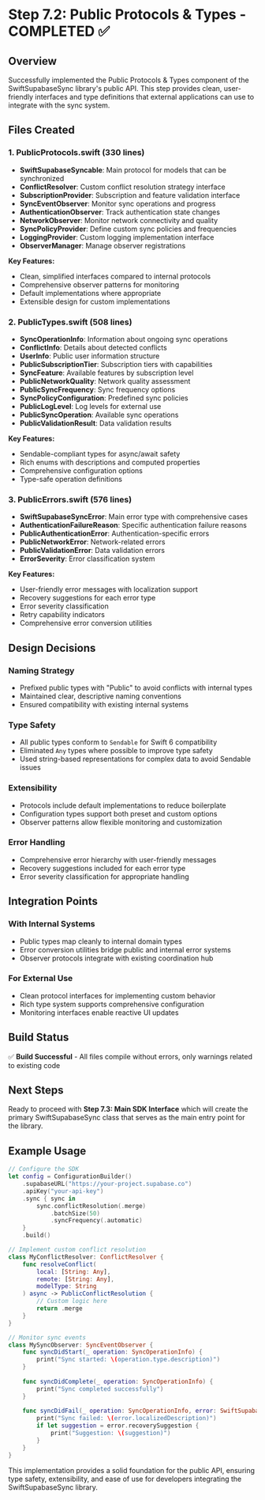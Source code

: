 # Step 7.2: Public Protocols & Types - COMPLETED ✅

## Overview

Successfully implemented the Public Protocols & Types component of the SwiftSupabaseSync library's public API. This step provides clean, user-friendly interfaces and type definitions that external applications can use to integrate with the sync system.

## Files Created

### 1. **PublicProtocols.swift** (330 lines)
- **SwiftSupabaseSyncable**: Main protocol for models that can be synchronized
- **ConflictResolver**: Custom conflict resolution strategy interface
- **SubscriptionProvider**: Subscription and feature validation interface
- **SyncEventObserver**: Monitor sync operations and progress
- **AuthenticationObserver**: Track authentication state changes
- **NetworkObserver**: Monitor network connectivity and quality
- **SyncPolicyProvider**: Define custom sync policies and frequencies
- **LoggingProvider**: Custom logging implementation interface
- **ObserverManager**: Manage observer registrations

**Key Features:**
- Clean, simplified interfaces compared to internal protocols
- Comprehensive observer patterns for monitoring
- Default implementations where appropriate
- Extensible design for custom implementations

### 2. **PublicTypes.swift** (508 lines)
- **SyncOperationInfo**: Information about ongoing sync operations
- **ConflictInfo**: Details about detected conflicts
- **UserInfo**: Public user information structure
- **PublicSubscriptionTier**: Subscription tiers with capabilities
- **SyncFeature**: Available features by subscription level
- **PublicNetworkQuality**: Network quality assessment
- **PublicSyncFrequency**: Sync frequency options
- **SyncPolicyConfiguration**: Predefined sync policies
- **PublicLogLevel**: Log levels for external use
- **PublicSyncOperation**: Available sync operations
- **PublicValidationResult**: Data validation results

**Key Features:**
- Sendable-compliant types for async/await safety
- Rich enums with descriptions and computed properties
- Comprehensive configuration options
- Type-safe operation definitions

### 3. **PublicErrors.swift** (576 lines)
- **SwiftSupabaseSyncError**: Main error type with comprehensive cases
- **AuthenticationFailureReason**: Specific authentication failure reasons
- **PublicAuthenticationError**: Authentication-specific errors
- **PublicNetworkError**: Network-related errors
- **PublicValidationError**: Data validation errors
- **ErrorSeverity**: Error classification system

**Key Features:**
- User-friendly error messages with localization support
- Recovery suggestions for each error type
- Error severity classification
- Retry capability indicators
- Comprehensive error conversion utilities

## Design Decisions

### Naming Strategy
- Prefixed public types with "Public" to avoid conflicts with internal types
- Maintained clear, descriptive naming conventions
- Ensured compatibility with existing internal systems

### Type Safety
- All public types conform to `Sendable` for Swift 6 compatibility
- Eliminated `Any` types where possible to improve type safety
- Used string-based representations for complex data to avoid Sendable issues

### Extensibility
- Protocols include default implementations to reduce boilerplate
- Configuration types support both preset and custom options
- Observer patterns allow flexible monitoring and customization

### Error Handling
- Comprehensive error hierarchy with user-friendly messages
- Recovery suggestions included for each error type
- Error severity classification for appropriate handling

## Integration Points

### With Internal Systems
- Public types map cleanly to internal domain types
- Error conversion utilities bridge public and internal error systems
- Observer protocols integrate with existing coordination hub

### For External Use
- Clean protocol interfaces for implementing custom behavior
- Rich type system supports comprehensive configuration
- Monitoring interfaces enable reactive UI updates

## Build Status
✅ **Build Successful** - All files compile without errors, only warnings related to existing code

## Next Steps
Ready to proceed with **Step 7.3: Main SDK Interface** which will create the primary SwiftSupabaseSync class that serves as the main entry point for the library.

## Example Usage

```swift
// Configure the SDK
let config = ConfigurationBuilder()
    .supabaseURL("https://your-project.supabase.co")
    .apiKey("your-api-key")
    .sync { sync in
        sync.conflictResolution(.merge)
            .batchSize(50)
            .syncFrequency(.automatic)
    }
    .build()

// Implement custom conflict resolution
class MyConflictResolver: ConflictResolver {
    func resolveConflict(
        local: [String: Any],
        remote: [String: Any],
        modelType: String
    ) async -> PublicConflictResolution {
        // Custom logic here
        return .merge
    }
}

// Monitor sync events
class MySyncObserver: SyncEventObserver {
    func syncDidStart(_ operation: SyncOperationInfo) {
        print("Sync started: \(operation.type.description)")
    }
    
    func syncDidComplete(_ operation: SyncOperationInfo) {
        print("Sync completed successfully")
    }
    
    func syncDidFail(_ operation: SyncOperationInfo, error: SwiftSupabaseSyncError) {
        print("Sync failed: \(error.localizedDescription)")
        if let suggestion = error.recoverySuggestion {
            print("Suggestion: \(suggestion)")
        }
    }
}
```

This implementation provides a solid foundation for the public API, ensuring type safety, extensibility, and ease of use for developers integrating the SwiftSupabaseSync library.
